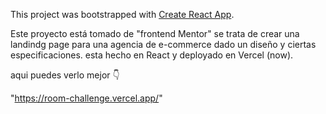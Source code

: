 This project was bootstrapped with [Create React App](https://github.com/facebook/create-react-app).

Este proyecto está tomado de "frontend Mentor"
se trata de crear una landindg page para una agencia de e-commerce dado un diseño y ciertas especificaciones. esta hecho en React y deployado en Vercel (now).

aqui puedes verlo mejor 👇

"https://room-challenge.vercel.app/"
